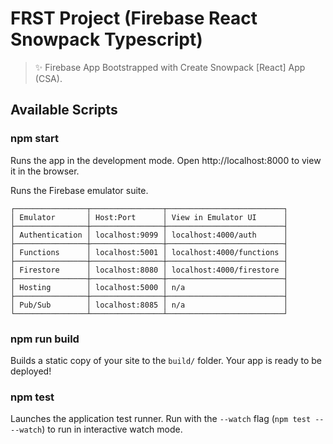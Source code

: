 # FRST Project (Firebase React Snowpack Typescript)

> ✨ Firebase App Bootstrapped with Create Snowpack [React] App (CSA).

## Available Scripts

### npm start

Runs the app in the development mode.
Open http://localhost:8000 to view it in the browser.

Runs the Firebase emulator suite.

    ┌────────────────┬────────────────┬──────────────────────────┐
    │ Emulator       │ Host:Port      │ View in Emulator UI      │
    ├────────────────┼────────────────┼──────────────────────────┤
    │ Authentication │ localhost:9099 │ localhost:4000/auth      │
    ├────────────────┼────────────────┼──────────────────────────┤
    │ Functions      │ localhost:5001 │ localhost:4000/functions │
    ├────────────────┼────────────────┼──────────────────────────┤
    │ Firestore      │ localhost:8080 │ localhost:4000/firestore │
    ├────────────────┼────────────────┼──────────────────────────┤
    │ Hosting        │ localhost:5000 │ n/a                      │
    ├────────────────┼────────────────┼──────────────────────────┤
    │ Pub/Sub        │ localhost:8085 │ n/a                      │
    └────────────────┴────────────────┴──────────────────────────┘

### npm run build

Builds a static copy of your site to the `build/` folder.
Your app is ready to be deployed!


### npm test

Launches the application test runner.
Run with the `--watch` flag (`npm test -- --watch`) to run in interactive watch mode.
